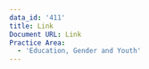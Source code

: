 ```yaml
---
data_id: '411'
title: Link
Document URL: Link
Practice Area:
  - 'Education, Gender and Youth'
---
```

